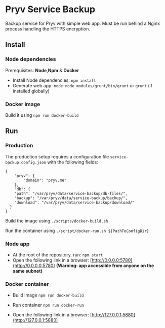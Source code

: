 # Pryv Service Backup

Backup service for Pryv with simple web app. Must be run behind a Nginx process handling the HTTPS encryption.

## Install

### Node dependencies

Prerequisites: **Node**,**Npm** & **Docker**

- Install Node dependencies: `npm install`
- Generate web app: `node node_modules/grunt/bin/grunt` or `grunt` (if installed globally)

### Docker image

Build it using `npm run docker-build`

## Run

### Production

The production setup requires a configuration file `service-backup.config.json` with the following fields:

```
{
	"pryv": {
		"domain": "pryv.me"
	},
	"db": {
    "path": "/var/pryv/data/service-backup/db-files/",
    "backup": "/var/pryv/data/service-backup/backup/",
    "download": "/var/pryv/data/service-backup/download/"
  }
}
```

Build the image using `./scripts/docker-build.sh`

Run the container using `./script/docker-run.sh ${PathToConfigDir}`

### Node app

- At the root of the repository, run: `npm start`
- Open the following link in a browser: [http://0.0.0.0:5780](http://0.0.0.0:5780) **(Warning: app accessible from anyone on the same subnet)**

### Docker container 

- Build image `npm run docker-build`

- Run container `npm run docker-run`

- Open the following link in a browser: [http://127.0.0.1:5880](http://127.0.0.1:5880)